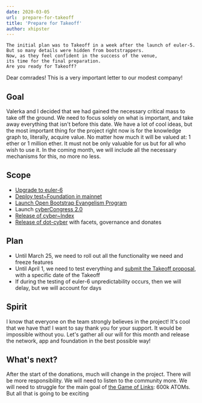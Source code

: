 ```yaml
---
date: 2020-03-05
url:  prepare-for-takeoff
title: 'Prepare for Takeoff'
author: xhipster
---
```


```
The initial plan was to Takeoff in a week after the launch of euler-5.
But so many details were hidden from bootstrappers.
Now, as they feel confident in the success of the venue,
its time for the final preparation.
Are you ready for Takeoff?
```

Dear comrades! This is a very important letter to our modest company!

## Goal
Valerka and I decided that we had gained the necessary critical mass to take off the ground. We need to focus solely on what is important, and take away everything that isn't before this date. We have a lot of cool ideas, but the most important thing for the project right now is for the knowledge graph to, literally, acquire value. No matter how much it will be valued at: 1 ether or 1 million ether. It must not be only valuable for us but for all who wish to use it. In the coming month, we will include all the necessary mechanisms for this, no more no less.

## Scope
- [Upgrade to euler-6](https://github.com/cybercongress/congress/issues/309)
- [Deploy test~Foundation in mainnet](https://github.com/cybercongress/cyber-foundation/issues/1)
- [Launch Open Bootstrap Evangelism Program](https://github.com/cybercongress/congress/issues/307)
- Launch [cyberCongress 2.0](https://github.com/cybercongress/congress/pull/224)
- [Release of cyber~Index](https://github.com/cybercongress/cyberindex/issues/24)
- [Release of dot-cyber](https://github.com/cybercongress/dot-cyber/issues/183) with facets, governance and donates

## Plan
- Until March 25, we need to roll out all the functionality we need and freeze features
- Until April 1, we need to test everything and [submit the Takeoff proposal](httpss://github.com/cybercongress/congress/issues/220), with a specific date of the Takeoff
- If during the testing of euler-6 unpredictability occurs, then we will delay, but we will account for days

## Spirit
I know that everyone on the team strongly believes in the project! It's cool that we have that! I want to say thank you for your support. It would be impossible without you. Let's gather all our will for this month and release the network, app and foundation in the best possible way!

## What's next?
After the start of the donations, much will change in the project. There will be more responsibility. We will need to listen to the community more. We will need to struggle for the main goal of [the Game of Links](https://cybercongress.ai/game-of-links/): 600k ATOMs. But all that is going to be exciting 
